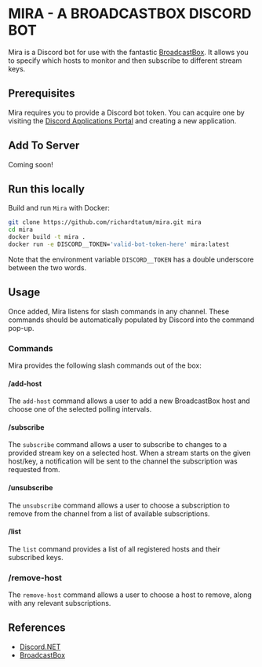 # MIRA - A BROADCASTBOX DISCORD BOT
Mira is a Discord bot for use with the fantastic [BroadcastBox](https://github.com/glimesh/broadcast-box). It allows you to specify which hosts to monitor and then subscribe to different stream keys.

## Prerequisites
Mira requires you to provide a Discord bot token. You can acquire one by visiting the [Discord Applications Portal](https://discord.com/developers/applications/) and creating a new application.

## Add To Server
Coming soon!

## Run this locally
Build and run `Mira` with Docker:
```sh
git clone https://github.com/richardtatum/mira.git mira
cd mira
docker build -t mira .
docker run -e DISCORD__TOKEN='valid-bot-token-here' mira:latest
```
Note that the environment variable `DISCORD__TOKEN` has a double underscore between the two words.

## Usage
Once added, Mira listens for slash commands in any channel. These commands should be automatically populated by Discord into the command pop-up.

### Commands
Mira provides the following slash commands out of the box:

#### /add-host
The `add-host` command allows a user to add a new BroadcastBox host and choose one of the selected polling intervals.

#### /subscribe
The `subscribe` command allows a user to subscribe to changes to a provided stream key on a selected host. When a stream starts on the given host/key, a notification will be sent to the channel the subscription was requested from.

#### /unsubscribe
The `unsubscribe` command allows a user to choose a subscription to remove from the channel from a list of available subscriptions.

#### /list
The `list` command provides a list of all registered hosts and their subscribed keys.

### /remove-host
The `remove-host` command allows a user to choose a host to remove, along with any relevant subscriptions.

## References
- [Discord.NET](https://docs.discordnet.dev/index.html) 
- [BroadcastBox](https://github.com/glimesh/broadcast-box)
